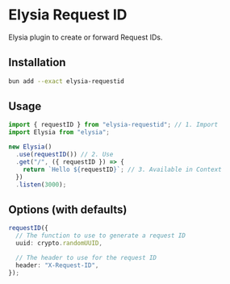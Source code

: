 # Elysia Request ID

Elysia plugin to create or forward Request IDs.

## Installation

```bash
bun add --exact elysia-requestid
```

## Usage

```ts
import { requestID } from "elysia-requestid"; // 1. Import
import Elysia from "elysia";

new Elysia()
  .use(requestID()) // 2. Use
  .get("/", ({ requestID }) => {
    return `Hello ${requestID}`; // 3. Available in Context
  })
  .listen(3000);
```

## Options (with defaults)

```ts
requestID({
  // The function to use to generate a request ID
  uuid: crypto.randomUUID,

  // The header to use for the request ID
  header: "X-Request-ID",
});
```
